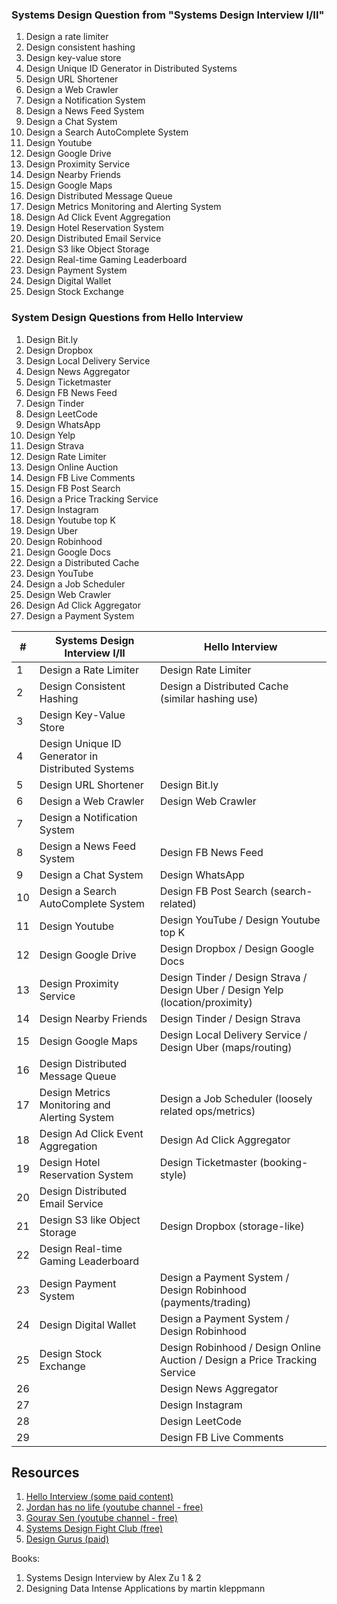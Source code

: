 
### Systems Design Question from "Systems Design Interview I/II"

1. Design a rate limiter
2. Design consistent hashing
3. Design key-value store
4. Design Unique ID Generator in Distributed Systems
5. Design URL Shortener
6. Design a Web Crawler
7. Design a Notification System
8. Design a News Feed System
9. Design a Chat System
10. Design a Search AutoComplete System
11. Design Youtube
12. Design Google Drive
13. Design Proximity Service
14. Design Nearby Friends
15. Design Google Maps
16. Design Distributed Message Queue
17. Design Metrics Monitoring and Alerting System
18. Design Ad Click Event Aggregation
19. Design Hotel Reservation System
20. Design Distributed Email Service
21. Design S3 like Object Storage
22. Design Real-time Gaming Leaderboard
23. Design Payment System
24. Design Digital Wallet
25. Design Stock Exchange

### System Design Questions from Hello Interview

1. Design Bit.ly
2. Design Dropbox
3. Design Local Delivery Service
4. Design News Aggregator
5. Design Ticketmaster
6. Design FB News Feed
7. Design Tinder
8. Design LeetCode
9. Design WhatsApp
10. Design Yelp
11. Design Strava
12. Design Rate Limiter
13. Design Online Auction
14. Design FB Live Comments
15. Design FB Post Search
16. Design a Price Tracking Service
17. Design Instagram
18. Design Youtube top K
19. Design Uber
20. Design Robinhood
21. Design Google Docs
22. Design a Distributed Cache
23. Design YouTube
24. Design a Job Scheduler
25. Design Web Crawler
26. Design Ad Click Aggregator
27. Design a Payment System

| #  | Systems Design Interview I/II                     | Hello Interview                                                                |
|----|---------------------------------------------------|--------------------------------------------------------------------------------|
| 1  | Design a Rate Limiter                             | Design Rate Limiter                                                            |
| 2  | Design Consistent Hashing                         | Design a Distributed Cache (similar hashing use)                               |
| 3  | Design Key-Value Store                            |                                                                                |
| 4  | Design Unique ID Generator in Distributed Systems |                                                                                |
| 5  | Design URL Shortener                              | Design Bit.ly                                                                  |
| 6  | Design a Web Crawler                              | Design Web Crawler                                                             |
| 7  | Design a Notification System                      |                                                                                |
| 8  | Design a News Feed System                         | Design FB News Feed                                                            |
| 9  | Design a Chat System                              | Design WhatsApp                                                                |
| 10 | Design a Search AutoComplete System               | Design FB Post Search (search-related)                                         |
| 11 | Design Youtube                                    | Design YouTube / Design Youtube top K                                          |
| 12 | Design Google Drive                               | Design Dropbox / Design Google Docs                                            |
| 13 | Design Proximity Service                          | Design Tinder / Design Strava / Design Uber / Design Yelp (location/proximity) |
| 14 | Design Nearby Friends                             | Design Tinder / Design Strava                                                  |
| 15 | Design Google Maps                                | Design Local Delivery Service / Design Uber (maps/routing)                     |
| 16 | Design Distributed Message Queue                  |                                                                                |
| 17 | Design Metrics Monitoring and Alerting System     | Design a Job Scheduler (loosely related ops/metrics)                           |
| 18 | Design Ad Click Event Aggregation                 | Design Ad Click Aggregator                                                     |
| 19 | Design Hotel Reservation System                   | Design Ticketmaster (booking-style)                                            |
| 20 | Design Distributed Email Service                  |                                                                                |
| 21 | Design S3 like Object Storage                     | Design Dropbox (storage-like)                                                  |
| 22 | Design Real-time Gaming Leaderboard               |                                                                                |
| 23 | Design Payment System                             | Design a Payment System / Design Robinhood (payments/trading)                  |
| 24 | Design Digital Wallet                             | Design a Payment System / Design Robinhood                                     |
| 25 | Design Stock Exchange                             | Design Robinhood / Design Online Auction / Design a Price Tracking Service     |
| 26 |                                                   | Design News Aggregator                                                         |
| 27 |                                                   | Design Instagram                                                               |
| 28 |                                                   | Design LeetCode                                                                |
| 29 |                                                   | Design FB Live Comments                                                        |




## Resources
1. [Hello Interview (some paid content)](https://www.hellointerview.com/learn/system-design)
2. [Jordan has no life (youtube channel - free)](https://www.youtube.com/playlist?list=PLjTveVh7FakLdTmm42TMxbN8PvVn5g4KJ)
3. [Gourav Sen (youtube channel - free)](https://www.youtube.com/watch?v=SqcXvc3ZmRU&list=PLMCXHnjXnTnvo6alSjVkgxV-VH6EPyvoX)
4. [Systems Design Fight Club (free)](https://systemdesignfightclub.com/)
5. [Design Gurus (paid)](https://www.designgurus.io/path/system-design-interview-playbook)

Books:
1. Systems Design Interview by Alex Zu 1 & 2
2. Designing Data Intense Applications by martin kleppmann 
